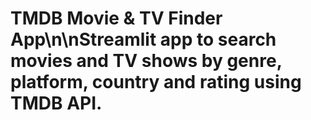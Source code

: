 # TMDB Movie & TV Finder App\n\nStreamlit app to search movies and TV shows by genre, platform, country and rating using TMDB API.